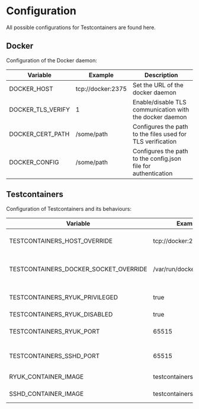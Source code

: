 # Configuration

All possible configurations for Testcontainers are found here.

## Docker

Configuration of the Docker daemon:

| Variable          | Example           | Description                                                    |
|-------------------|-------------------|----------------------------------------------------------------|
| DOCKER_HOST       | tcp://docker:2375 | Set the URL of the docker daemon                               |
| DOCKER_TLS_VERIFY | 1                 | Enable/disable TLS communication with the docker daemon        |
| DOCKER_CERT_PATH  | /some/path        | Configures the path to the files used for TLS verification     |
| DOCKER_CONFIG     | /some/path        | Configures the path to the config.json file for authentication |

## Testcontainers

Configuration of Testcontainers and its behaviours:

| Variable                              | Example                   | Description                              |
|---------------------------------------|---------------------------|------------------------------------------|
| TESTCONTAINERS_HOST_OVERRIDE          | tcp://docker:2375         | Docker's host on which ports are exposed |
| TESTCONTAINERS_DOCKER_SOCKET_OVERRIDE | /var/run/docker.sock      | Path to Docker's socket used by ryuk     |
| TESTCONTAINERS_RYUK_PRIVILEGED        | true                      | Run ryuk as a privileged container       |
| TESTCONTAINERS_RYUK_DISABLED          | true                      | Disable ryuk                             |
| TESTCONTAINERS_RYUK_PORT              | 65515                     | Set ryuk host port (not recommended)     |
| TESTCONTAINERS_SSHD_PORT              | 65515                     | Set SSHd host port (not recommended)     |
| RYUK_CONTAINER_IMAGE                  | testcontainers/ryuk:0.3.4 | Custom image for ryuk                    |
| SSHD_CONTAINER_IMAGE                  | testcontainers/sshd:1.1.0 | Custom image for SSHd                    |
